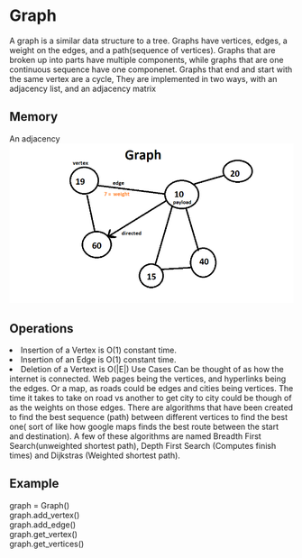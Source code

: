 <h1>Graph</h1>
<p1> A graph is a similar data structure to a tree. Graphs have vertices, edges, a weight on the edges, and a path(sequence of vertices). Graphs that are broken up into parts have multiple components, while graphs that are one continuous sequence have one componenet. Graphs that end and start with the same vertex are a cycle,  They are implemented in two ways, with an adjacency list, and an adjacency matrix <br/>
</p1>
<h2>Memory</h2>
An adjacency
<img src="graph_image.png">
<h2> Operations</h2>
<UI>
  <LI>Insertion of a Vertex is O(1) constant time.
    <LI>Insertion of an Edge is O(1) constant time.
      <LI> Deletion of a Vertext is O(|E|)
        <Deletion of an Edge is O(|V|)
<h2> Use Cases</h2>
<p1> Can be thought of as how the internet is connected. Web pages being the vertices, and hyperlinks being the edges. Or a map, as roads could be edges and cities being vertices. The time it takes to take on road vs another to get city to city could be though of as the weights on those edges. There are algorithms that have been created to find the best sequence (path) between different vertices to find the best one( sort of like how google maps finds the best route between the start and destination). A few of these algorithms are named Breadth First Search(unweighted shortest path), Depth First Search (Computes finish times) and Dijkstras (Weighted shortest path).
<h2>Example </h2>
  graph = Graph()<br/>
graph.add_vertex()<br/>
graph.add_edge()<br/>
graph.get_vertex()<br/>
graph.get_vertices()
